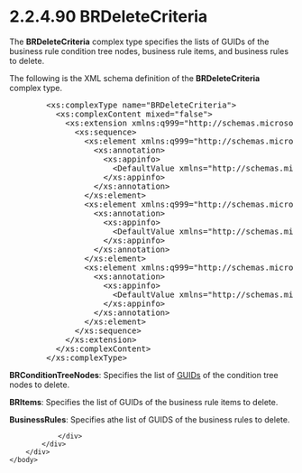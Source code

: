 <html dir="LTR" xmlns:mshelp="http://msdn.microsoft.com/mshelp" xmlns:ddue="http://ddue.schemas.microsoft.com/authoring/2003/5" xmlns:xlink="http://www.w3.org/1999/xlink" xmlns:tool="http://www.microsoft.com/tooltip">
    <head>
        <meta http-equiv="Content-Type" content="text/html; CHARSET=utf-8"></meta>
        <meta name="save" content="history"></meta>
        <title>2.2.4.90 BRDeleteCriteria</title>
        <xml>
            <mshelp:toctitle title="2.2.4.90 BRDeleteCriteria"></mshelp:toctitle>
            <mshelp:rltitle title="[MS-SSMDSWS-15]: BRDeleteCriteria"></mshelp:rltitle>
            <mshelp:keyword index="A" term="f2d85bd7-5761-4fd6-9884-11ce064abfb5"></mshelp:keyword>
            <mshelp:attr name="DCSext.ContentType" value="open specification"></mshelp:attr>
            <mshelp:attr name="AssetID" value="f2d85bd7-5761-4fd6-9884-11ce064abfb5"></mshelp:attr>
            <mshelp:attr name="TopicType" value="kbRef"></mshelp:attr>
            <mshelp:attr name="DCSext.Title" value="[MS-SSMDSWS-15]: BRDeleteCriteria" />
        </xml>
    </head>
    <body>
        <div id="header">
            <h1 class="heading">2.2.4.90 BRDeleteCriteria</h1>
        </div>
        <div id="mainSection">
            <div id="mainBody">
                <div id="allHistory" class="saveHistory"></div>
                <div id="sectionSection0" class="section" name="collapseableSection">
                    

<p>The <b>BRDeleteCriteria</b> complex type specifies the lists
of GUIDs of the business rule condition tree nodes, business rule items, and
business rules to delete.</p>

<p>The following is the XML schema definition of the <b>BRDeleteCriteria</b>
complex type.</p>

<dl>
<dd>
<div><pre>   &lt;xs:complexType name=&quot;BRDeleteCriteria&quot;&gt;
     &lt;xs:complexContent mixed=&quot;false&quot;&gt;
       &lt;xs:extension xmlns:q999=&quot;http://schemas.microsoft.com/sqlserver/masterdataservices/2009/09&quot; base=&quot;q999:DataContractBase&quot;&gt;
         &lt;xs:sequence&gt;
           &lt;xs:element xmlns:q999=&quot;http://schemas.microsoft.com/2003/10/Serialization/Arrays&quot; minOccurs=&quot;0&quot; name=&quot;BRConditionTreeNodes&quot; nillable=&quot;true&quot; type=&quot;q999:ArrayOfguid&quot;&gt;
             &lt;xs:annotation&gt;
               &lt;xs:appinfo&gt;
                 &lt;DefaultValue xmlns=&quot;http://schemas.microsoft.com/2003/10/Serialization/&quot; EmitDefaultValue=&quot;false&quot;/&gt;
               &lt;/xs:appinfo&gt;
             &lt;/xs:annotation&gt;
           &lt;/xs:element&gt;
           &lt;xs:element xmlns:q999=&quot;http://schemas.microsoft.com/2003/10/Serialization/Arrays&quot; minOccurs=&quot;0&quot; name=&quot;BRItems&quot; nillable=&quot;true&quot; type=&quot;q999:ArrayOfguid&quot;&gt;
             &lt;xs:annotation&gt;
               &lt;xs:appinfo&gt;
                 &lt;DefaultValue xmlns=&quot;http://schemas.microsoft.com/2003/10/Serialization/&quot; EmitDefaultValue=&quot;false&quot;/&gt;
               &lt;/xs:appinfo&gt;
             &lt;/xs:annotation&gt;
           &lt;/xs:element&gt;
           &lt;xs:element xmlns:q999=&quot;http://schemas.microsoft.com/2003/10/Serialization/Arrays&quot; minOccurs=&quot;0&quot; name=&quot;BusinessRules&quot; nillable=&quot;true&quot; type=&quot;q999:ArrayOfguid&quot;&gt;
             &lt;xs:annotation&gt;
               &lt;xs:appinfo&gt;
                 &lt;DefaultValue xmlns=&quot;http://schemas.microsoft.com/2003/10/Serialization/&quot; EmitDefaultValue=&quot;false&quot;/&gt;
               &lt;/xs:appinfo&gt;
             &lt;/xs:annotation&gt;
           &lt;/xs:element&gt;
         &lt;/xs:sequence&gt;
       &lt;/xs:extension&gt;
     &lt;/xs:complexContent&gt;
   &lt;/xs:complexType&gt;
</pre></div>
</dd></dl>

<p><b>BRConditionTreeNodes</b>: Specifies the list of <a href="ad350219-f30b-4bac-99e5-6477986f9a7a.md#gt_f49694cc-c350-462d-ab8e-816f0103c6c1">GUIDs</a> of the condition tree
nodes to delete.</p>

<p><b>BRItems</b>: Specifies the list of GUIDs of the
business rule items to delete.</p>

<p><b>BusinessRules</b>: Specifies athe list of GUIDS of
the business rules to delete.</p>


                </div>
            </div>
        </div>
    </body>
</html>